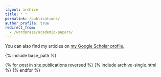 ```yaml
---
layout: archive
title: " "
permalink: /publications/
author_profile: true
redirect_from: 
  - /wordpress/academic-papers/
---
```


You can also find my articles on <u><a href="https://scholar.google.com/citations?user=NVYZQx4AAAAJ&hl=en">my Google Scholar profile</a>.</u>


{% include base_path %}

{% for post in site.publications reversed %}
  {% include archive-single.html %}
{% endfor %}
